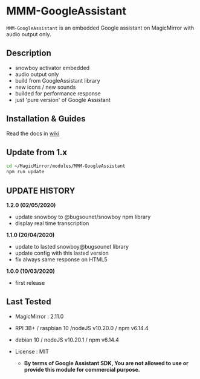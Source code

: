 # MMM-GoogleAssistant

`MMM-GoogleAssistant` is an embedded Google assistant on MagicMirror with audio output only.

## Description
- snowboy activator embedded
- audio output only
- build from GoogleAssistant library
- new icons / new sounds
- builded for performance response
- just 'pure version' of Google Assistant

## Installation & Guides
Read the docs in [wiki](https://github.com/bugsounet/MMM-GoogleAssistant/wiki)

## Update from 1.x

```sh
cd ~/MagicMirror/modules/MMM-GoogleAssistant
npm run update
```

## UPDATE HISTORY

**1.2.0 (02/05/2020)**
  * update snowboy to @bugsounet/snowboy npm library
  * display real time transcription

**1.1.0 (20/04/2020)**
  * update to lasted snowboy@bugsounet library
  * update config with this lasted version
  * fix always same response on HTML5

**1.0.0 (10/03/2020)**
  * first release

## Last Tested
- MagicMirror : 2.11.0
- RPI 3B+ / raspbian 10 /nodeJS v10.20.0 / npm v6.14.4
- debian 10 / nodeJS v10.20.1 / npm v6.14.4

- License : MIT
  - **By terms of Google Assistant SDK, You are not allowed to use or provide this module for commercial purpose.**
